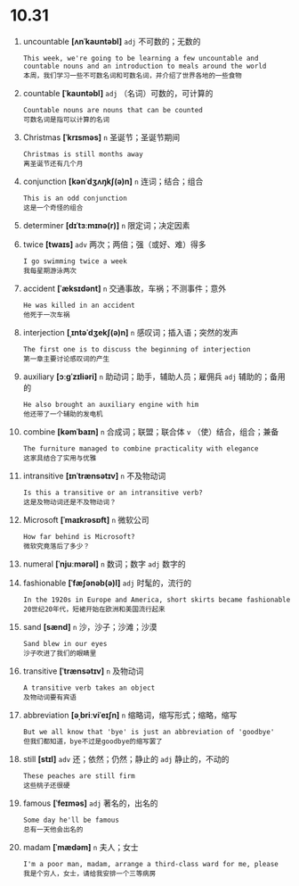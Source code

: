 # 10.31

1. uncountable **[ʌnˈkaʊntəbl]** `adj` 不可数的；无数的

   ```
   This week, we're going to be learning a few uncountable and countable nouns and an introduction to meals around the world
   本周，我们学习一些不可数名词和可数名词，并介绍了世界各地的一些食物
   ```

2. countable **[ˈkaʊntəbl]** `adj` （名词）可数的，可计算的

   ```
   Countable nouns are nouns that can be counted
   可数名词是指可以计算的名词
   ```

3. Christmas **[ˈkrɪsməs]** `n` 圣诞节；圣诞节期间

   ```
   Christmas is still months away
   离圣诞节还有几个月
   ```

4. conjunction **[kənˈdʒʌŋkʃ(ə)n]** `n` 连词；结合；组合

   ```
   This is an odd conjunction
   这是一个奇怪的组合
   ```

5. determiner **[dɪˈtɜːmɪnə(r)]** `n` 限定词；决定因素

6. twice **[twaɪs]** `adv` 两次；两倍；强（或好、难）得多

   ```
   I go swimming twice a week
   我每星期游泳两次
   ```

7. accident **[ˈæksɪdənt]** `n` 交通事故，车祸；不测事件；意外

   ```
   He was killed in an accident
   他死于一次车祸
   ```

8. interjection **[ˌɪntəˈdʒekʃ(ə)n]** `n` 感叹词；插入语；突然的发声

   ```
   The first one is to discuss the beginning of interjection
   第一章主要讨论感叹词的产生
   ```

9. auxiliary **[ɔːɡˈzɪliəri]** `n` 助动词；助手，辅助人员；雇佣兵 `adj` 辅助的；备用的

   ```
   He also brought an auxiliary engine with him
   他还带了一个辅助的发电机
   ```

10. combine **[kəmˈbaɪn]** `n` 合成词；联盟；联合体 `v` （使）结合，组合；兼备

    ```
    The furniture managed to combine practicality with elegance
    这家具结合了实用与优雅
    ```

11. intransitive **[ɪnˈtrænsətɪv]** `n` 不及物动词

    ```
    Is this a transitive or an intransitive verb?
    这是及物动词还是不及物动词？
    ```

12. Microsoft **[ˈmaɪkrəsɒft]** `n` 微软公司

    ```
    How far behind is Microsoft?
    微软究竟落后了多少？
    ```

13. numeral **[ˈnjuːmərəl]** `n` 数词；数字 `adj` 数字的

14. fashionable **[ˈfæʃənəb(ə)l]** `adj` 时髦的，流行的

    ```
    In the 1920s in Europe and America, short skirts became fashionable
    20世纪20年代，短裙开始在欧洲和美国流行起来
    ```

15. sand **[sænd]** `n` 沙，沙子；沙滩；沙漠

    ```
    Sand blew in our eyes
    沙子吹进了我们的眼睛里
    ```

16. transitive **[ˈtrænsətɪv]** `n` 及物动词

    ```
    A transitive verb takes an object
    及物动词要有宾语
    ```

17. abbreviation **[əˌbriːviˈeɪʃn]** `n` 缩略词，缩写形式；缩略，缩写

    ```
    But we all know that 'bye' is just an abbreviation of 'goodbye'
    但我们都知道，bye不过是goodbye的缩写罢了
    ```

18. still **[stɪl]** `adv` 还；依然；仍然；静止的 `adj` 静止的，不动的

    ```
    These peaches are still firm
    这些桃子还很硬
    ```

19. famous **[ˈfeɪməs]** `adj` 著名的，出名的

    ```
    Some day he'll be famous
    总有一天他会出名的
    ```

20. madam **[ˈmædəm]** `n` 夫人；女士
    ```
    I'm a poor man, madam, arrange a third-class ward for me, please
    我是个穷人，女士，请给我安排一个三等病房
    ```
